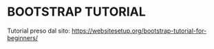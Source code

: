 # BOOTSTRAP TUTORIAL
Tutorial preso dal sito: https://websitesetup.org/bootstrap-tutorial-for-beginners/
